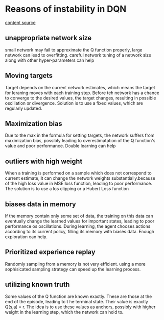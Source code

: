 # Reasons of instability in DQN

[content source](https://jaromiru.com/2016/10/12/lets-make-a-dqn-debugging/)

## unappropriate network size

small network may fail to approximate the Q function properly, large network can lead to overfitting. careful network tuning of a network size along with other hyper-parameters can help

## Moving targets

Target depends on the current network estimates, which means the target for leraning moves with each training step. Before teh network has a chance to converge to the desired values, the target changes, resulting in possible oscillation or divergence. Solution is to use a fixed values, which are regularly updated.

## Maximization bias

Due to the max in the formula for setting targets, the network suffers from maximization bias, possibly leading to overestimatation of the Q function's value and poor performance. Double learning can help

## outliers with high weight
When a training is performed on a sample which does not correspond to current estimate, it can change the network weights substantially.because of the high loss value in MSE loss function, leading to poor performance. The solution is to use a los clipping or a Hubert Loss function

## biases data in memory
If the memory contain only some set of data, the training on this data can eventually change the learned values for important states, leading to poor performance os oscillations. During learning, the agent chooses actions according to its current policy, filling its memory with biases data. Enough exploration can help.

## Prioritized experience replay

Randomly sampling from a memory is not very efficient. using a more sophisicated sampling strategy can speed up the learning process.

## utilizing known truth
Some values of the Q function are known exactly. These are those at the end of the episode, leading to t he terminal state. Their value is exactly Q(s,a) = r. The idea is to use these values as anchors, possibly with higher weight in the learning step, which the network can hold to.

